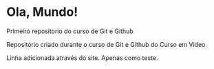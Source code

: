 # Ola, Mundo!

Primeiro repositorio do curso de Git e Github

Repositório criado durante o curso de Git e Github do Curso em Video.

Linha adicionada através do site. Apenas como teste.
